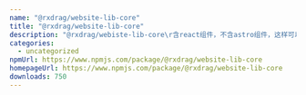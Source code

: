 ```yaml
---
name: "@rxdrag/website-lib-core"
title: "@rxdrag/website-lib-core"
description: "@rxdrag/webiste-lib-core\r含react组件，不含astro组件，这样可以在react中使用"
categories:
  - uncategorized
npmUrl: https://www.npmjs.com/package/@rxdrag/website-lib-core
homepageUrl: https://www.npmjs.com/package/@rxdrag/website-lib-core
downloads: 750
---
```

